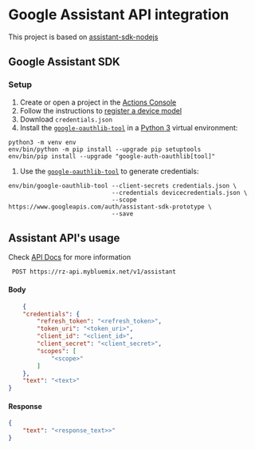 # Google Assistant API integration

This project is based on [assistant-sdk-nodejs](https://github.com/googlesamples/assistant-sdk-nodejs)

## Google Assistant SDK

### Setup

1. Create or open a project in the [Actions Console](http://console.actions.google.com)
1. Follow the instructions to [register a device model](https://developers.google.com/assistant/sdk/guides/service/python/embed/register-device)
1. Download `credentials.json`
1. Install the [`google-oauthlib-tool`](https://github.com/GoogleCloudPlatform/google-auth-library-python-oauthlib) in a [Python 3](https://www.python.org/downloads/) virtual environment:

```
python3 -m venv env
env/bin/python -m pip install --upgrade pip setuptools
env/bin/pip install --upgrade "google-auth-oauthlib[tool]"
```

1. Use the [`google-oauthlib-tool`](https://github.com/GoogleCloudPlatform/google-auth-library-python-oauthlib) to generate credentials:

```
env/bin/google-oauthlib-tool --client-secrets credentials.json \
                             --credentials devicecredentials.json \
                             --scope https://www.googleapis.com/auth/assistant-sdk-prototype \
                             --save
```

## Assistant API's usage

Check [API Docs](https://rz-api.mybluemix.net/v1/api-docs) for more information

```
 POST https://rz-api.mybluemix.net/v1/assistant
```

#### Body

```json
    {
    "credentials": {
        "refresh_token": "<refresh_token>",
        "token_uri": "<token_uri>",
        "client_id": "<client_id>",
        "client_secret": "<client_secret>",
        "scopes": [
            "<scope>"
        ]
    },
    "text": "<text>"
}
```

#### Response

```json
{
    "text": "<response_text>>"
}
```
